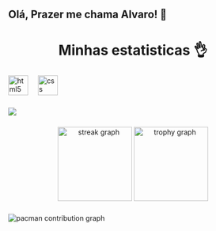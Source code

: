 ## Olá, Prazer me chama Alvaro! 👋
<h1 align="center">Minhas estatisticas 👌</h1>

###

<div align="left">
  <img src="https://cdn.jsdelivr.net/gh/devicons/devicon/icons/html5/html5-original.svg" height="40" alt="html5 logo"  />
  <img width="12" />
  <img src="https://cdn.jsdelivr.net/gh/devicons/devicon/icons/css3/css3-original.svg" height="40" alt="css logo"  />
</div>

###

<div> 
  <a href="https://www.linkedin.com/in/alvaro-jose-a7b5b2320-587864294/" target="_blank"><img src="https://img.shields.io/badge/-LinkedIn-%230077B5?style=for-the-badge&logo=linkedin&logoColor=white" target="_blank"></a> 
  
</div>


###

<div align="center">
  <img src="https://streak-stats.demolab.com?user=AlvaroJs-dev&locale=en&mode=daily&theme=dracula&hide_border=false&border_radius=5&order=3" height="150" alt="streak graph"  />
  <img src="https://github-profile-trophy.vercel.app?username=AlvaroJs-dev&theme=dracula&column=-1&row=1&margin-w=8&margin-h=8&no-bg=false&no-frame=false&order=4" height="150" alt="trophy graph"  />
</div>

###

<picture>
  <source media="(prefers-color-scheme: dark)" srcset="https://raw.githubusercontent.com/AlvaroJs-dev/AlvaroJs-dev/output/pacman-contribution-graph-dark.svg">
  <source media="(prefers-color-scheme: light)" srcset="https://raw.githubusercontent.com/AlvaroJs-dev/AlvaroJs-dev/output/pacman-contribution-graph.svg">
  <img alt="pacman contribution graph" src="https://raw.githubusercontent.com/AlvaroJs-dev/AlvaroJs-dev/output/pacman-contribution-graph.svg">
</picture>

###
